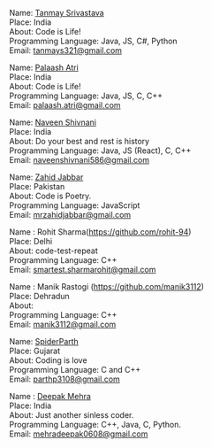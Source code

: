 Name: [Tanmay Srivastava](https://github.com/Tanmay17)<br/>
Place: India<br/>
About: Code is Life!<br/>
Programming Language: Java, JS, C#, Python<br/>
Email: tanmays321@gmail.com<br/>

Name: [Palaash Atri](https://github.com/PalaashA/)<br/>
Place: India<br/>
About: Code is Life!<br/>
Programming Language: Java, JS, C, C++<br/>
Email: palaash.atri@gmail.com<br/>

Name: [Naveen Shivnani](https://github.com/Tanmay17)<br/>
Place: India<br/>
About: Do your best and rest is history<br/>
Programming Language: Java, JS (React), C, C++<br/>
Email: naveenshivnani586@gmail.com<br/>

Name: [Zahid Jabbar](https://github.com/mrzahidjabbar)<br/>
Place: Pakistan<br/>
About: Code is Poetry.<br/>
Programming Language: JavaScript<br/>
Email: mrzahidjabbar@gmail.com<br/>

Name : Rohit Sharma(https://github.com/rohit-94)<br/>
Place: Delhi<br/>
About: code-test-repeat<br/>
Programming Language: C++<br/>
Email: smartest.sharmarohit@gmail.com<br/>

Name : Manik Rastogi (https://github.com/manik3112)<br/>
Place: Dehradun<br/>
About: <?PHP echo"Full Stack Web Developer"; ?><br/>
Programming Language: C++<br/>
Email: manik3112@gmail.com<br/>

Name: [SpiderParth](https://github.com/SpiderParth)<br/>
Place: Gujarat<br/>
About: Coding is love<br/>
Programming Language: C and C++<br/>
Email: parthp3108@gmail.com<br/>

Name : [Deepak Mehra](https://github.com/mehra-deepak)<br/>
Place: India<br/>
About: Just another sinless coder.<br/>
Programming Language: C++, Java, C, Python.<br/>
Email: mehradeepak0608@gmail.com<br/>
